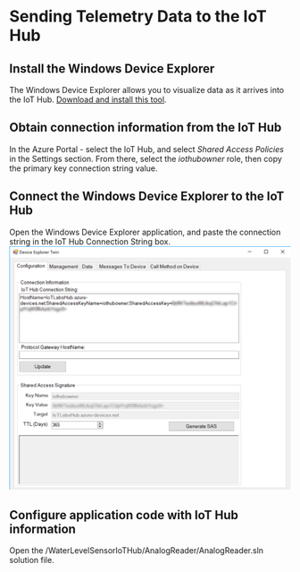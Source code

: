 # Sending Telemetry Data to the IoT Hub

## Install the Windows Device Explorer
The Windows Device Explorer allows you to visualize data as it arrives into the IoT Hub. 
[Download and install this tool](https://aka.ms/aziotdevexp).

## Obtain connection information from the IoT Hub
In the Azure Portal - select the IoT Hub, and select *Shared Access Policies* in the Settings section. From there, select the *iothubowner* role, then copy the primary key connection string value. 

## Connect the Windows Device Explorer to the IoT Hub
Open the Windows Device Explorer application, and paste the connection string in the IoT Hub Connection String box.![IoT Hub Connection String](./images/deviceexplorerconnection.png)

## Configure application code with IoT Hub information
Open the /WaterLevelSensorIoTHub/AnalogReader/AnalogReader.sln solution file. 